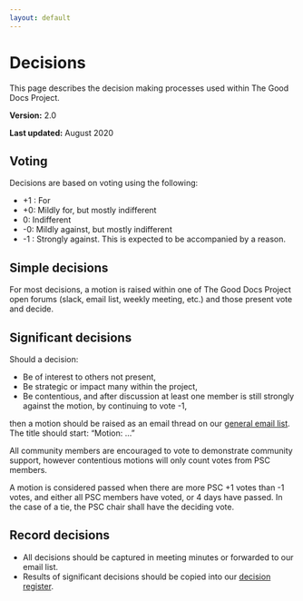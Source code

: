 ```yaml
---
layout: default
---
```


# Decisions

This page describes the decision making processes used within The Good Docs Project.

**Version:** 2.0

**Last updated:** August 2020

## Voting

Decisions are based on voting using the following:

*   +1 : For
*   +0: Mildly for, but mostly indifferent
*   0: Indifferent
*   -0: Mildly against, but mostly indifferent
*   -1 : Strongly against. This is expected to be accompanied by a reason.

## Simple decisions

For most decisions, a motion is raised within one of The Good Docs Project open forums (slack, email list, weekly meeting, etc.) and those present vote and decide. 

## Significant decisions

Should a decision:

*   Be of interest to others not present,
*   Be strategic or impact many within the project,
*   Be contentious, and after discussion at least one member is still strongly against the motion, by continuing to vote -1,

then a motion should be raised as an email thread on our [general email list](https://thegooddocsproject.groups.io/g/main). The title should start: “Motion: …”

All community members are encouraged to vote to demonstrate community support, however contentious motions will only count votes from PSC members.

A motion is considered passed when there are more PSC +1 votes than -1 votes, and either all PSC members have voted, or 4 days have passed. In the case of a tie, the PSC chair shall have the deciding vote.

## Record decisions

*   All decisions should be captured in meeting minutes or forwarded to our email list. 
*   Results of significant decisions should be copied into our [decision register](https://github.com/thegooddocsproject/governance/wiki/Decision-Log-2010).